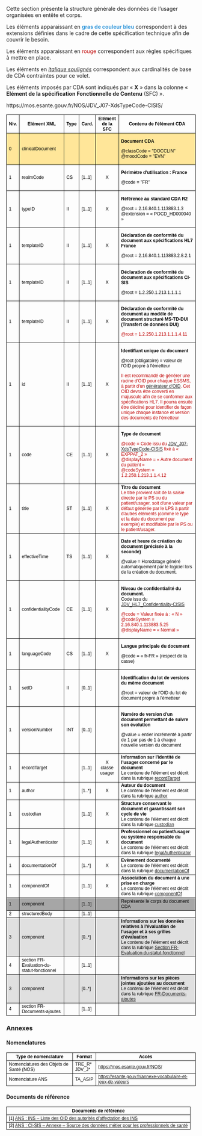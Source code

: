 Cette section présente la structure générale des données de l’usager organisées en entête et corps.

Les éléments apparaissant en **<span style="color: #3498db">gras de couleur bleu</span>** correspondent à des extensions définies dans le cadre de cette spécification technique afin de couvrir le besoin.

Les éléments apparaissant en <span style="color: #C00000">rouge</span> correspondent aux règles spécifiques à mettre en place.

Les éléments en <i><u>italique soulignés</u></i> correspondent aux cardinalités de base de CDA contraintes pour ce volet.

Les éléments imposés par CDA sont indiqués par « **X** » dans la colonne « **Elément de la spécification Fonctionnelle de Contenu** (SFC) ».

<style>

	<!-- Propriétés de style générales (taille, couleurs et police de texte, bordures) -->
	table {
		width: 101%;
		border-collapse: collapse;
		border: none
	}

	th, td {
		border: solid windowtext 0.5pt !important;
		font-family: "Arial", sans-serif;
		font-size: 12px;
		color: black
	}

	red { 
		color: #c00000
	}

	<!-- Propriétés spécifiques à des lignes ou des colonnes (fond de couleur, centrage) -->
	#cda td:nth-child(2),
	#cda td:nth-child(3),
	#cda td:nth-child(4),
	#cda th:nth-child(5),
	#cda td:nth-child(5) {
		width: auto
	}

	#cda th:nth-child(4),
	#cda td:nth-child(4)
	#cda th:nth-child(5),
	#cda td:nth-child(5) {
		text-align: center;
	}

	#line1 td {
		background: #FFE699
	}

	#lvl1 td {
		background: #A6A6A6
	}

	#lvl2 td {
		background: #E0E0E0
	}

</style>

<table id="cda">
	<thead>
		<tr>
			<th>Niv.</th>
			<th>Elément XML</th>
			<th>Type</th>
			<th>Card.</th>
			<th>Elément de la SFC</th>
			<th>Contenu de l'élément CDA</th>
		</tr>
	</thead>
	<tbody>
		<tr id="line1">
			<td>0</td>
			<td>clinicalDocument</td>
			<td></td>
			<td></td>
			<td></td>
			<td><p><strong>Document CDA</strong></p>
			<p>@classCode = "DOCCLIN"
			<br>@moodCode = "EVN"</p></td>
		</tr>
		<tr>
			<td>1</td>
			<td>realmCode</td>
			<td>CS</td>
			<td>[1..1]</td>
			<td>X</td>
			<td><p><strong>Périmètre d'utilisation : France</strong></p>
			<p>@code = "FR"</p></td>
		</tr>
		<tr>
			<td>1</td>
			<td>typeID</td>
			<td>II</td>
			<td>[1..1]</td>
			<td>X</td>
			<td><p><strong>Référence au standard CDA R2</strong></p>
			<p>@root = 2.16.840.1.113883.1.3
			<br>@extension = « POCD_HD000040 »</p></td>
		</tr>
		<tr>
			<td>1</td>
			<td>templateID</td>
			<td>II</td>
			<td>[1..1]</td>
			<td>X</td>
			<td><p><strong>Déclaration de conformité du document aux spécifications HL7 France</strong></p>
			<p>@root = 2.16.840.1.113883.2.8.2.1</p></td>
		</tr>
		<tr>
			<td>1</td>
			<td>templateID</td>
			<td>II</td>
			<td>[1..1]</td>
			<td>X</td>
			<td><p><strong>Déclaration de conformité du document aux spécifications CI-SIS</strong></p>
			<p>@root = 1.2.250.1.213.1.1.1.1</p></td>
		</tr>
		<tr>
			<td>1</td>
			<td>templateID</td>
			<td>II</td>
			<td>[1..1]</td>
			<td>X</td>
			<td><p><strong>Déclaration de conformité du document au modèle de document structuré MS-TD-DUI (Transfert de données DUI)</strong></p>
			<p><red>@root = 1.2.250.1.213.1.1.1.4.11</red></p></td>
		</tr>
		<tr>
			<td>1</td>
			<td>id</td>
			<td>II</td>
			<td>[1..1]</td>
			<td>X</td>
			<td><p><strong>Identifiant unique du document</strong></p>
			<p>@root (obligatoire) = valeur de l'OID propre à l'émetteur</p>
			<p><red>Il est recommandé de générer une racine d'OID pour chaque ESSMS, à partir d'un <a  href="https://www.uuidgenerator.net/version1">générateur d'OID</a>. Cet OID devra être converti en majuscule afin de se conformer aux spécifications HL7. Il pourra ensuite être décliné pour identifier de façon unique chaque instance et version des documents de l'émetteur</red></p></td>
		</tr>
		<tr>
			<td>1</td>
			<td>code</td>
			<td>CE</td>
			<td>[1..1]</td>
			<td>X</td>
			<td><p><strong>Type de document</strong></p>
			<p><red>@code = Code issu du <a href="https://mos.esante.gouv.fr/NOS/JDV_J07-XdsTypeCode-CISIS/JDV_J07-XdsTypeCode-CISIS.pdf">JDV_J07-XdsTypeCode-CISIS</a> fixé à « EXPPAT_2 »
			<br>@displayName = « Autre document du patient »
			<br>@codeSystem = 1.2.250.1.213.1.1.4.12</red></p></td>
		</tr>https://mos.esante.gouv.fr/NOS/JDV_J07-XdsTypeCode-CISIS/
		<tr>
			<td>1</td>
			<td>title</td>
			<td>ST</td>
			<td>[1..1]</td>
			<td>X</td>
			<td><strong>Titre du document</strong>
			<br><red>Le titre provient soit de la saisie directe par le PS ou du patient/usager, soit d'une valeur par défaut générée par le LPS à partir d'autres éléments (comme le type et la date du document par exemple) et modifiable par le PS ou le patient/usager.</red></td>
		</tr>
		<tr>
			<td>1</td>
			<td>effectiveTime</td>
			<td>TS</td>
			<td>[1..1]</td>
			<td>X</td>
			<td><p><strong>Date et heure de création du document (précisée à la seconde)</strong></p>
			<p>@value = Horodatage généré automatiquement par le logiciel lors de la création du document.</p></td>
		</tr>
		<tr>
			<td>1</td>
			<td>confidentialityCode</td>
			<td>CE</td>
			<td>[1..1]</td>
			<td>X</td>
			<td><p><strong>Niveau de confidentialité du document.</strong>
			<br>Code issu du <a href="https://o3sis.esante.gouv.fr/art-decor/decor-valuesets--CI-SIS-JDV-?id=2.16.840.1.113883.1.11.10228&amp;effectiveDate=2021-03-15T00:00:00&amp;language=fr-FR">JDV_HL7_Confidentiality-CISIS</a></p>
			<p><red>@code = Valeur fixée à : « N »
			<br>@codeSystem = 2.16.840.1.113883.5.25 
			<bR>@displayName = « Normal »</red></p></td>
		</tr>
		<tr>
			<td>1</td>
			<td>languageCode</td>
			<td>CS</td>
			<td>[1..1]</td>
			<td>X</td>
			<td><p><strong>Langue principale du document</strong></p>
			<p>@code = « fr-FR » (respect de la casse)</p></td>
		</tr>
		<tr>
			<td>1</td>
			<td>setID</td>
			<td>II</td>
			<td>[0..1]</td>
			<td></td>
			<td><p><strong>Identification du lot de versions du même document</strong></p>
			<p>@root = valeur de l'OID du lot de document propre à l'émetteur</p></td>
		</tr>
		<tr>
			<td>1</td>
			<td>versionNumber</td>
			<td>INT</td>
			<td>[0..1]</td>
			<td></td>
			<td><p><strong>Numéro de version d'un document permettant de suivre son évolution</strong></p>
			<p>@value = entier incrémenté à partir de 1 par pas de 1 à chaque nouvelle version du document</p></td>
		</tr>
		<tr>
			<td>1</td>
			<td>recordTarget</td>
			<td></td>
			<td>[1..1]</td>
			<td>X<br>classe usager</td>
			<td><strong>Information sur l'identité de l'usager concerné par le document</strong>
			<br>Le contenu de l'élément est décrit dans la rubrique <a href="contenu_dossier_entete_cda.html#recordtarget">recordTarget</a></td>
		</tr>
		<tr>
			<td>1</td>
			<td>author</td>
			<td></td>
			<td>[1..*]</td>
			<td>X</td>
			<td><strong>Auteur du document</strong>
			<br>Le contenu de l'élément est décrit dans la rubrique <a href="contenu_dossier_entete_cda.html#author">author</a></td>
		</tr>
		<tr>
			<td>1</td>
			<td>custodian</td>
			<td></td>
			<td>[1..1]</td>
			<td>X</td>
			<td><strong>Structure conservant le document et garantissant son cycle de vie</strong>
			<br>Le contenu de l'élément est décrit dans la rubrique <a href="contenu_dossier_entete_cda.html#custodian">custodian</a></td>
		</tr>
		<tr>
			<td>1</td>
			<td>legalAuthenticator</td>
			<td></td>
			<td>[1..1]</td>
			<td>X</td>
			<td><strong>Professionnel ou patient/usager ou système responsable du document</strong>
			<br>Le contenu de l'élément est décrit dans la rubrique <a href="contenu_dossier_entete_cda.html#legalauthentificator">legalAuthenticator</a></td>
		</tr>
		<tr>
			<td>1</td>
			<td>documentationOf</td>
			<td></td>
			<td>[1..*]</td>
			<td>X</td>
			<td><strong>Evènement documenté</strong>
			<br>Le contenu de l'élément est décrit dans la rubrique <a href="contenu_dossier_entete_cda.html#documentationof">documentationOf</a></td>
		</tr>
		<tr>
			<td>1</td>
			<td>componentOf</td>
			<td></td>
			<td>[1..1]</td>
			<td>X</td>
			<td><strong>Association du document à une prise en charge</strong>
			<br>Le contenu de l'élément est décrit dans la rubrique <a href="contenu_dossier_entete_cda.html#componentof">componentOf</a></td>
		</tr>
		<tr id="lvl1">
			<td>1</td>
			<td>component</td>
			<td></td>
			<td>[1..1]</td>
			<td></td>
			<td>Représente le corps du document CDA</td>
		</tr>
		<tr>
			<td>2</td>
			<td>structuredBody</td>
			<td></td>
			<td>[1..1]</td>
			<td></td>
			<td></td>
		</tr>
		<tr id="lvl2">
			<td>3</td>
			<td>component</td>
			<td></td>
			<td>[0..*]</td>
			<td></td>
			<td><strong>Informations sur les données relatives à l'évaluation de l'usager et à ses grilles d'évaluation</strong>
			<br>Le contenu de l'élément est décrit dans la rubrique <a href="contenu_dossier_corps_cda.html#section-fr-evaluation-du-statut-fonctionnel">Section FR-Evaluation-du-statut-fonctionnel</a></td>
		</tr>
		<tr>
			<td>4</td>
			<td>section FR-Evaluation-du-statut-fonctionnel</td>
			<td></td>
			<td>[1..1]</td>
			<td></td>
			<td></td>
		</tr>
		<tr id="lvl2">
			<td>3</td>
			<td>component</td>
			<td></td>
			<td>[0..*]</td>
			<td></td>
			<td><strong>Informations sur les pièces jointes ajoutées au document</strong>
			<br>Le contenu de l'élément est décrit dans la rubrique <a href="contenu_dossier_corps_cda.html#section-fr-documents-ajoutes">FR-Documents-ajoutes</a></td>
		</tr>
		<tr>
			<td>4</td>
			<td>section FR-Documents-ajoutes</td>
			<td></td>
			<td>[1..1]</td>
			<td></td>
			<td></td>
		</tr>
	</tbody>
</table>

### Annexes

#### Nomenclatures

<table style="width:100%">
	<thead>
		<tr>
    		<th>Type de nomenclature</th>
    		<th>Format</th>
    		<th>Accès</th>
		</tr>
	</thead>
	<tbody>
		<tr>
    		<td>Nomenclatures des Objets de Santé (NOS)</td>
    		<td>TRE_R* <br> JDV_J*</td>
    		<td><a href="https://mos.esante.gouv.fr/NOS/">https://mos.esante.gouv.fr/NOS/</a></td>
  		</tr>
  		<tr>
    		<td>Nomenclature ANS</td>
    		<td>TA_ASIP</td>
    		<td><a href="https://esante.gouv.fr/annexe-vocabulaire-et-jeux-de-valeurs">https://esante.gouv.fr/annexe-vocabulaire-et-jeux-de-valeurs</a></td>
  		</tr>
	</tbody>
</table>

#### Documents de référence 

<table style="width:100%">
	<thead>
  		<tr>
    		<th>Documents de référence</th>
  		</tr>
	</thead>
	<tbody>
  		<tr>
    		<td>[1] <a href="https://industriels.esante.gouv.fr/sites/default/files/media/document/asip_referentiel_identifiant_national_sante-liste-des-oid-des-autorites-d-affectation-des-ins_v0.1.pdf">ANS : INS – Liste des OID des autorités d’affectation des INS</a></td>
  		</tr>
  		<tr>
    		<td>[2] <a href="https://esante.gouv.fr/annexe-sources-des-donnees-personnes-et-structures">ANS : CI-SIS – Annexe – Source des données métier pour les professionnels de santé</a></td>
  		</tr>
	</tbody>
</table>